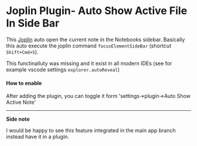 # Joplin Plugin- Auto Show Active File In Side Bar

This [Joplin](https://joplinapp.org/) auto open the current note in the Notebooks sidebar.
Basically this auto execute the joplin command `focusElementSideBar` (shortcut `Shift+Cmd+S`).

This functinalluty was missing and it exist in all modern IDEs (see for example vscode settings `explorer.autoReveal`)

#### How to enable
After adding the plugin, you can toggle it form 'settings->plugin->Auto Show Active Note'

---

**Side note**

I would be happy to see this feature integrated in the main app branch instead have it in a plugin.
